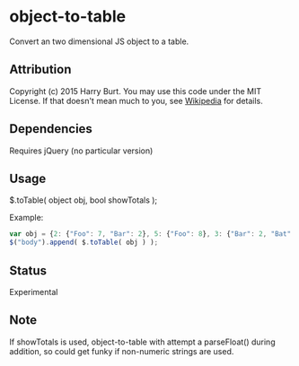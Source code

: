 # object-to-table
Convert an two dimensional JS object to a table.

## Attribution
Copyright (c) 2015 Harry Burt. You may use this code under the MIT License. If that doesn't mean much to you, see [Wikipedia](http://en.wikipedia.org/wiki/MIT_License) for details.

## Dependencies
Requires jQuery (no particular version)

## Usage
$.toTable( object obj, bool showTotals );

Example:

```javascript
var obj = {2: {"Foo": 7, "Bar": 2}, 5: {"Foo": 8}, 3: {"Bar": 2, "Bat": 10}}
$("body").append( $.toTable( obj ) );
```

## Status
Experimental

## Note
If showTotals is used, object-to-table with attempt a parseFloat() during addition, so could get funky if non-numeric
strings are used.